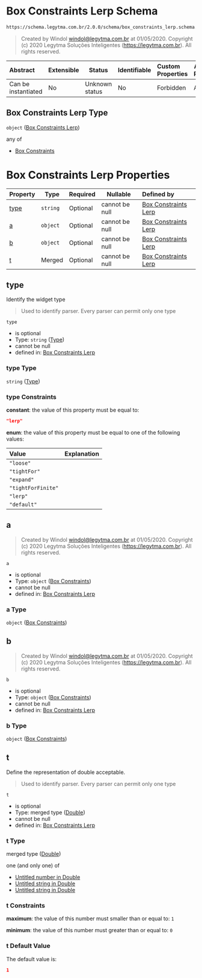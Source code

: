 # Box Constraints Lerp Schema

```txt
https://schema.legytma.com.br/2.0.0/schema/box_constraints_lerp.schema.json
```




> Created by Windol [windol@legytma.com.br](mailto:windol@legytma.com.br) at 01/05/2020.
> Copyright (c) 2020 Legytma Soluções Inteligentes (<https://legytma.com.br>). All rights reserved.
>

| Abstract            | Extensible | Status         | Identifiable | Custom Properties | Additional Properties | Access Restrictions | Defined In                                                                                            |
| :------------------ | ---------- | -------------- | ------------ | :---------------- | --------------------- | ------------------- | ----------------------------------------------------------------------------------------------------- |
| Can be instantiated | No         | Unknown status | No           | Forbidden         | Allowed               | none                | [box_constraints_lerp.schema.json](../schema/box_constraints_lerp.schema.json) |

## Box Constraints Lerp Type

`object` ([Box Constraints Lerp](box_constraints_lerp.md))

any of

-   [Box Constraints](box_constraints_default-anyof-box-constraints.md)

# Box Constraints Lerp Properties

| Property      | Type     | Required | Nullable       | Defined by                                                                                                                                                           |
| :------------ | -------- | -------- | -------------- | :------------------------------------------------------------------------------------------------------------------------------------------------------------------- |
| [type](#type) | `string` | Optional | cannot be null | [Box Constraints Lerp](box_constraints_lerp-properties-type.md)  |
| [a](#a)       | `object` | Optional | cannot be null | [Box Constraints Lerp](box_constraints_default-anyof-box-constraints.md) |
| [b](#b)       | `object` | Optional | cannot be null | [Box Constraints Lerp](box_constraints_default-anyof-box-constraints.md) |
| [t](#t)       | Merged   | Optional | cannot be null | [Box Constraints Lerp](app_bar_theme-properties-double.md)                        |

## type

Identify the widget type


> Used to identify parser. Every parser can permit only one type
>

`type`

-   is optional
-   Type: `string` ([Type](box_constraints_lerp-properties-type.md))
-   cannot be null
-   defined in: [Box Constraints Lerp](box_constraints_lerp-properties-type.md)

### type Type

`string` ([Type](box_constraints_lerp-properties-type.md))

### type Constraints

**constant**: the value of this property must be equal to:

```json
"lerp"
```

**enum**: the value of this property must be equal to one of the following values:

| Value              | Explanation |
| :----------------- | ----------- |
| `"loose"`          |             |
| `"tightFor"`       |             |
| `"expand"`         |             |
| `"tightForFinite"` |             |
| `"lerp"`           |             |
| `"default"`        |             |

## a




> Created by Windol [windol@legytma.com.br](mailto:windol@legytma.com.br) at 01/05/2020.
> Copyright (c) 2020 Legytma Soluções Inteligentes (<https://legytma.com.br>). All rights reserved.
>

`a`

-   is optional
-   Type: `object` ([Box Constraints](box_constraints_default-anyof-box-constraints.md))
-   cannot be null
-   defined in: [Box Constraints Lerp](box_constraints_default-anyof-box-constraints.md)

### a Type

`object` ([Box Constraints](box_constraints_default-anyof-box-constraints.md))

## b




> Created by Windol [windol@legytma.com.br](mailto:windol@legytma.com.br) at 01/05/2020.
> Copyright (c) 2020 Legytma Soluções Inteligentes (<https://legytma.com.br>). All rights reserved.
>

`b`

-   is optional
-   Type: `object` ([Box Constraints](box_constraints_default-anyof-box-constraints.md))
-   cannot be null
-   defined in: [Box Constraints Lerp](box_constraints_default-anyof-box-constraints.md)

### b Type

`object` ([Box Constraints](box_constraints_default-anyof-box-constraints.md))

## t

Define the representation of double acceptable.


> Used to identify parser. Every parser can permit only one type
>

`t`

-   is optional
-   Type: merged type ([Double](app_bar_theme-properties-double.md))
-   cannot be null
-   defined in: [Box Constraints Lerp](app_bar_theme-properties-double.md)

### t Type

merged type ([Double](app_bar_theme-properties-double.md))

one (and only one) of

-   [Untitled number in Double](double-oneof-0.md)
-   [Untitled string in Double](double-oneof-1.md)
-   [Untitled string in Double](double-oneof-2.md)

### t Constraints

**maximum**: the value of this number must smaller than or equal to: `1`

**minimum**: the value of this number must greater than or equal to: `0`

### t Default Value

The default value is:

```json
1
```
